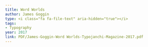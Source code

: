 ```yaml
---
title: Word Worlds
author: James Goggin
type: <i class="fa fa-file-text" aria-hidden="true"></i>
tags:
- Typography
year: 2017
link: PDF/James-Goggin-Word Worlds-Typojanchi-Magazine-2017.pdf
---
```

